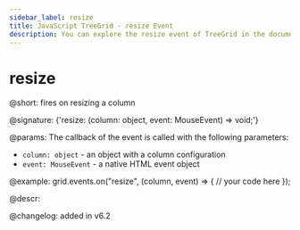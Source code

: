 ```yaml
---
sidebar_label: resize
title: JavaScript TreeGrid - resize Event 
description: You can explore the resize event of TreeGrid in the documentation of the DHTMLX JavaScript UI library. Browse developer guides and API reference, try out code examples and live demos, and download a free 30-day evaluation version of DHTMLX Suite.
---
```


# resize

@short: fires on resizing a column

@signature: {'resize: (column: object, event: MouseEvent) => void;'}

@params:
The callback of the event is called with the following parameters:

- `column: object` - an object with a column configuration
- `event: MouseEvent` - a native HTML event object

@example:
grid.events.on("resize", (column, event) => {
    // your code here
});

@descr:

@changelog:
added in v6.2
